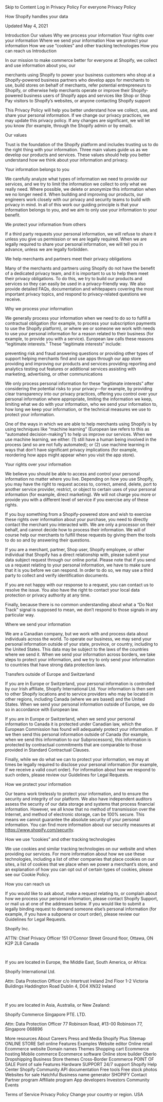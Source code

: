 Skip to Content
Log in
Privacy Policy
For everyone
Privacy Policy

How Shopify handles your data

Updated May 4, 2021

Introduction
Our values
Why we process your information
Your rights over your information
Where we send your information
How we protect your information
How we use “cookies” and other tracking technologies
How you can reach us
Introduction

In our mission to make commerce better for everyone at Shopify, we collect and use information about you, our

merchants using Shopify to power your business
customers who shop at a Shopify-powered business
partners who develop apps for merchants to use, build stores on behalf of merchants, refer potential entrepreneurs to Shopify, or otherwise help merchants operate or improve their Shopify-powered business
users of Shopify apps and services like Shop or Shop Pay
visitors to Shopify’s websites, or anyone contacting Shopify support

This Privacy Policy will help you better understand how we collect, use, and share your personal information. If we change our privacy practices, we may update this privacy policy. If any changes are significant, we will let you know (for example, through the Shopify admin or by email).

Our values

Trust is the foundation of the Shopify platform and includes trusting us to do the right thing with your information. Three main values guide us as we develop our products and services. These values should help you better understand how we think about your information and privacy.

Your information belongs to you

We carefully analyze what types of information we need to provide our services, and we try to limit the information we collect to only what we really need. Where possible, we delete or anonymize this information when we no longer need it. When building and improving our products, our engineers work closely with our privacy and security teams to build with privacy in mind. In all of this work our guiding principle is that your information belongs to you, and we aim to only use your information to your benefit.

We protect your information from others

If a third party requests your personal information, we will refuse to share it unless you give us permission or we are legally required. When we are legally required to share your personal information, we will tell you in advance, unless we are legally forbidden.

We help merchants and partners meet their privacy obligations

Many of the merchants and partners using Shopify do not have the benefit of a dedicated privacy team, and it is important to us to help them meet their privacy obligations. To do this, we try to build our products and services so they can easily be used in a privacy-friendly way. We also provide detailed FAQs, documentation and whitepapers covering the most important privacy topics, and respond to privacy-related questions we receive.

Why we process your information

We generally process your information when we need to do so to fulfill a contractual obligation (for example, to process your subscription payments to use the Shopify platform), or where we or someone we work with needs to use your personal information for a reason related to their business (for example, to provide you with a service). European law calls these reasons “legitimate interests.” These “legitimate interests” include:

preventing risk and fraud
answering questions or providing other types of support
helping merchants find and use apps through our app store
providing and improving our products and services
providing reporting and analytics
testing out features or additional services
assisting with marketing, advertising, or other communications

We only process personal information for these “legitimate interests” after considering the potential risks to your privacy—for example, by providing clear transparency into our privacy practices, offering you control over your personal information where appropriate, limiting the information we keep, limiting what we do with your information, who we send your information to, how long we keep your information, or the technical measures we use to protect your information.

One of the ways in which we are able to help merchants using Shopify is by using techniques like “machine learning” (European law refers to this as “automated decision-making”) to help us improve our services. When we use machine learning, we either: (1) still have a human being involved in the process (and so are not fully automated); or (2) use machine learning in ways that don’t have significant privacy implications (for example, reordering how apps might appear when you visit the app store).

Your rights over your information

We believe you should be able to access and control your personal information no matter where you live. Depending on how you use Shopify, you may have the right to request access to, correct, amend, delete, port to another service provider, restrict, or object to certain uses of your personal information (for example, direct marketing). We will not charge you more or provide you with a different level of service if you exercise any of these rights.

If you buy something from a Shopify-powered store and wish to exercise these rights over information about your purchase, you need to directly contact the merchant you interacted with. We are only a processor on their behalf, and cannot decide how to process their information. We will of course help our merchants to fulfill these requests by giving them the tools to do so and by answering their questions.

If you are a merchant, partner, Shop user, Shopify employee, or other individual that Shopify has a direct relationship with, please submit your data subject request through our online portal. Please note that if you send us a request relating to your personal information, we have to make sure that it is you before we can respond. In order to do so, we may use a third party to collect and verify identification documents.

If you are not happy with our response to a request, you can contact us to resolve the issue. You also have the right to contact your local data protection or privacy authority at any time.

Finally, because there is no common understanding about what a “Do Not Track” signal is supposed to mean, we don’t respond to those signals in any particular way.

Where we send your information

We are a Canadian company, but we work with and process data about individuals across the world. To operate our business, we may send your personal information outside of your state, province, or country, including to the United States. This data may be subject to the laws of the countries where we send it. When we send your information across borders, we take steps to protect your information, and we try to only send your information to countries that have strong data protection laws.

Transfers outside of Europe and Switzerland

If you are in Europe or Switzerland, your personal information is controlled by our Irish affiliate, Shopify International Ltd. Your information is then sent to other Shopify locations and to service providers who may be located in other regions, including Canada (where we are based) and the United States. When we send your personal information outside of Europe, we do so in accordance with European law.

If you are in Europe or Switzerland, when we send your personal information to Canada it is protected under Canadian law, which the European Commission has found will adequately protect your information. If we then send this personal information outside of Canada (for example, when we send this information to our Subprocessors), this information is protected by contractual commitments that are comparable to those provided in Standard Contractual Clauses.

Finally, while we do what we can to protect your information, we may at times be legally required to disclose your personal information (for example, if we receive a valid court order). For information about how we respond to such orders, please review our Guidelines for Legal Requests.

How we protect your information

Our teams work tirelessly to protect your information, and to ensure the security and integrity of our platform. We also have independent auditors assess the security of our data storage and systems that process financial information. However, we all know that no method of transmission over the Internet, and method of electronic storage, can be 100% secure. This means we cannot guarantee the absolute security of your personal information. You can find more information about our security measures at https://www.shopify.com/security.

How we use “cookies” and other tracking technologies

We use cookies and similar tracking technologies on our website and when providing our services. For more information about how we use these technologies, including a list of other companies that place cookies on our sites, a list of cookies that we place when we power a merchant’s store, and an explanation of how you can opt out of certain types of cookies, please see our Cookie Policy.

How you can reach us

If you would like to ask about, make a request relating to, or complain about how we process your personal information, please contact Shopify Support, or mail us at one of the addresses below. If you would like to submit a legally binding request to demand someone else’s personal information (for example, if you have a subpoena or court order), please review our Guidelines for Legal Requests.

Shopify Inc.


ATTN: Chief Privacy Officer
151 O’Connor Street
Ground floor,
Ottawa, ON K2P 2L8
Canada

   

If you are located in Europe, the Middle East, South America, or Africa:

Shopify International Ltd.


Attn: Data Protection Officer
c/o Intertrust Ireland
2nd Floor 1-2 Victoria Buildings
Haddington Road
Dublin 4, D04 XN32
Ireland

   

If you are located in Asia, Australia, or New Zealand:

Shopify Commerce Singapore PTE. LTD.


Attn: Data Protection Officer
77 Robinson Road,
#13-00 Robinson 77,
Singapore 068896

More resources
About Careers Press and Media Shopify Plus Sitemap
ONLINE STORE
Sell online
Features
Examples
Website editor
Online retail
Ecommerce website
Domain names
Themes
Shopping cart
Ecommerce hosting
Mobile commerce
Ecommerce software
Online store builder
Oberlo
Dropshipping Business
Store themes
Cross-Border Ecommerce
POINT OF SALE
Point of sale
Features
Hardware
SUPPORT
24/7 support
Shopify Help Center
Shopify Community
API documentation
Free tools
Free stock photos
Websites for sale
Hatchful
Business name generator
SHOPIFY
Contact
Partner program
Affiliate program
App developers
Investors
Community Events
 
 
 
 
 
Terms of Service Privacy Policy 
Change your country or region.
USA